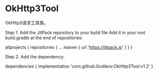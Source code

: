 # OkHttp3Tool
OkHttp3请求工具类。

Step 1. Add the JitPack repository to your build file
Add it in your root build.gradle at the end of repositories:

allprojects {
		repositories {
			...
			maven { url 'https://jitpack.io' }
		}
	}
  
Step 2. Add the dependency:

dependencies {
	        implementation 'com.github.Godikov:OkHttp3Tool:v1.2'
	}
  
  
  
  
